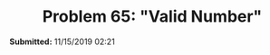 <h1></h1>
<h1 align="center">Problem 65: "Valid Number"</h1>

<p align="left">
  <a align="center" > <b>Submitted:</b> 11/15/2019 02:21 </a>
  <br>
